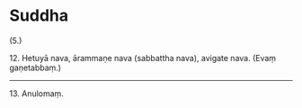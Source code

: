 # Suddha

(5.)

12\. Hetuyā nava, ārammaṇe nava (sabbattha nava), avigate nava. (Evaṃ gaṇetabbaṃ.)

---

13\. Anulomaṃ.
